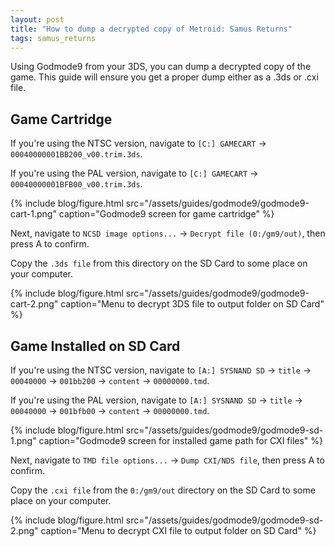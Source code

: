 ```yaml
---
layout: post
title: "How to dump a decrypted copy of Metroid: Samus Returns"
tags: samus_returns
---
```

Using Godmode9 from your 3DS, you can dump a decrypted copy of the game. This guide will ensure you get a proper dump either as a .3ds or .cxi file.

## Game Cartridge

If you're using the NTSC version, navigate to `[C:] GAMECART` -> `00040000001BB200_v00.trim.3ds`.

If you're using the PAL version, navigate to `[C:] GAMECART` -> `00040000001BFB00_v00.trim.3ds`.

{% include blog/figure.html src="/assets/guides/godmode9/godmode9-cart-1.png" caption="Godmode9 screen for game cartridge" %}

Next, navigate to `NCSD image options...` -> `Decrypt file (0:/gm9/out)`, then press A to confirm. 

Copy the `.3ds file` from this directory on the SD Card to some place on your computer.

{% include blog/figure.html src="/assets/guides/godmode9/godmode9-cart-2.png" caption="Menu to decrypt 3DS file to output folder on SD Card" %}

## Game Installed on SD Card

If you're using the NTSC version, navigate to `[A:] SYSNAND SD` -> `title` -> `00040000` -> `001bb200` -> `content` -> `00000000.tmd`.

If you're using the PAL version, navigate to `[A:] SYSNAND SD` -> `title` -> `00040000` -> `001bfb00` -> `content` -> `00000000.tmd`.

{% include blog/figure.html src="/assets/guides/godmode9/godmode9-sd-1.png" caption="Godmode9 screen for installed game path for CXI files" %}

Next, navigate to `TMD file options...` -> `Dump CXI/NDS file`, then press A to confirm.

Copy the `.cxi file` from the `0:/gm9/out` directory on the SD Card to some place on your computer.

{% include blog/figure.html src="/assets/guides/godmode9/godmode9-sd-2.png" caption="Menu to decrypt CXI file to output folder on SD Card" %}